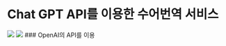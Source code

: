 # Chat GPT API를 이용한 수어번역 서비스
 <img src="https://venturebeat.com/wp-content/uploads/2019/03/openai-1.png?fit=750%2C313&strip=all">
 <img src="https://edgio.clien.net/F01/13907463/209bc3ad29c57.png?scale=width[740],options[limit]">
### OpenAI의 API를 이용
